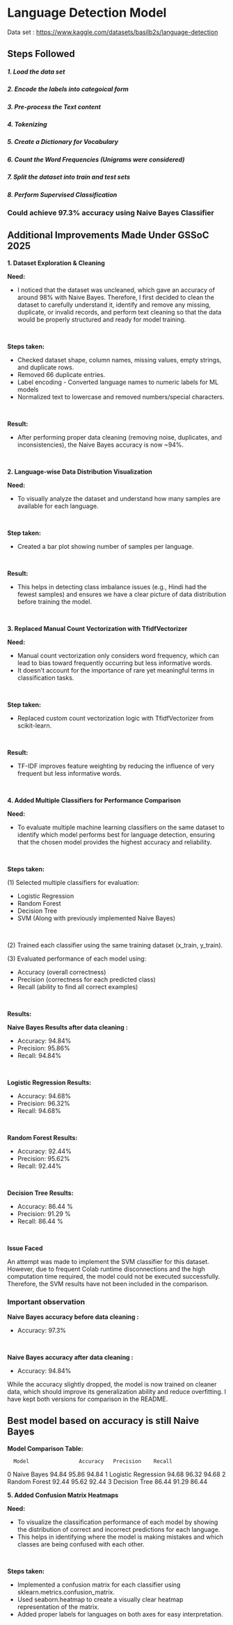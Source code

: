 # Language Detection Model

Data set : https://www.kaggle.com/datasets/basilb2s/language-detection

## Steps Followed
##### 1. Load the data set
##### 2. Encode the labels into categoical form
##### 3. Pre-process the Text content
##### 4. Tokenizing
##### 5. Create a Dictionary for Vocabulary
##### 6. Count the Word Frequencies (Unigrams were considered)
##### 7. Split the dataset into train and test sets
##### 8. Perform Supervised Classification 

### Could achieve 97.3% accuracy using Naive Bayes Classifier 


## Additional Improvements Made Under GSSoC 2025

**1. Dataset Exploration & Cleaning**

**Need:** 
- I noticed that the dataset was uncleaned, which gave an accuracy of around 98% with Naive Bayes. Therefore, I first decided to clean the dataset to carefully understand it, identify and remove any missing, duplicate, or invalid records, and perform text cleaning so that the data would be properly structured and ready for model training.

<br>

**Steps taken:**
- Checked dataset shape, column names, missing values, empty strings, and duplicate rows.
- Removed 66 duplicate entries.
- Label encoding - Converted language names to numeric labels for ML models
- Normalized text to lowercase and removed numbers/special characters.
<br>

**Result:** 
- After performing proper data cleaning (removing noise, duplicates, and inconsistencies), the Naive Bayes accuracy is now ~94%.
<br>

**2. Language-wise Data Distribution Visualization**

**Need:**  
- To visually analyze the dataset and understand how many samples are available for each language.
<br> 

**Step taken:**
- Created a bar plot showing number of samples per language.
<br>

**Result:** 
- This helps in detecting class imbalance issues (e.g., Hindi had the fewest samples) and ensures we have a clear picture of data distribution before training the model.
<br>

**3. Replaced Manual Count Vectorization with TfidfVectorizer**

**Need:**
- Manual count vectorization only considers word frequency, which can lead to bias toward frequently occurring but less informative words. 
- It doesn’t account for the importance of rare yet meaningful terms in classification tasks.
<br>

**Step taken:**
- Replaced custom count vectorization logic with TfidfVectorizer from scikit-learn.
<br>

**Result:** 
- TF-IDF improves feature weighting by reducing the influence of very frequent but less informative words.
<br>

**4. Added Multiple Classifiers for Performance Comparison**

**Need:**
- To evaluate multiple machine learning classifiers on the same dataset to identify which model performs best for language detection, ensuring that the chosen model provides the highest accuracy and reliability.
<br>

**Steps taken:**

(1) Selected multiple classifiers for evaluation:
- Logistic Regression
- Random Forest
- Decision Tree
- SVM
(Along with previously implemented Naive Bayes)
<br>

(2) Trained each classifier using the same training dataset (x_train, y_train).
<br>

(3) Evaluated performance of each model using:
- Accuracy (overall correctness)
- Precision (correctness for each predicted class)
- Recall (ability to find all correct examples)
<br>

**Results:** 

**Naive Bayes Results after data cleaning :**
- Accuracy: 94.84%
- Precision: 95.86%
- Recall: 94.84%
<br>

**Logistic Regression Results:**
- Accuracy: 94.68%
- Precision: 96.32%
- Recall: 94.68%
<br>

**Random Forest Results:**
- Accuracy: 92.44%
- Precision: 95.62%
- Recall: 92.44%
<br>

**Decision Tree Results:**
- Accuracy: 86.44 %
- Precision: 91.29 %
- Recall: 86.44 %
<br>

**Issue Faced**

An attempt was made to implement the SVM classifier for this dataset. However, due to frequent Colab runtime disconnections and the high computation time required, the model could not be executed successfully. Therefore, the SVM results have not been included in the comparison.

### Important observation 

**Naive Bayes accuracy before data cleaning :**
- Accuracy: 97.3%
<br>

**Naive Bayes accuracy after data cleaning :**
- Accuracy: 94.84%

While the accuracy slightly dropped, the model is now trained on cleaner data, which should improve its generalization ability and reduce overfitting. 
I have kept both versions for comparison in the README.

## Best model based on accuracy is still Naive Bayes

**Model Comparison Table:** 

      Model	               Accuracy	  Precision    Recall
0	  Naive Bayes	           94.84	    95.86	       94.84
1	  Logistic Regression	   94.68	    96.32	       94.68
2	  Random Forest	         92.44	    95.62	       92.44
3	  Decision Tree	         86.44	    91.29	       86.44


**5. Added Confusion Matrix Heatmaps**

**Need:**
- To visualize the classification performance of each model by showing the distribution of correct and incorrect predictions for each language. 
- This helps in identifying where the model is making mistakes and which classes are being confused with each other.
<br>

**Steps taken:**
- Implemented a confusion matrix for each classifier using sklearn.metrics.confusion_matrix.
- Used seaborn.heatmap to create a visually clear heatmap representation of the matrix.
- Added proper labels for languages on both axes for easy interpretation.
<br>
